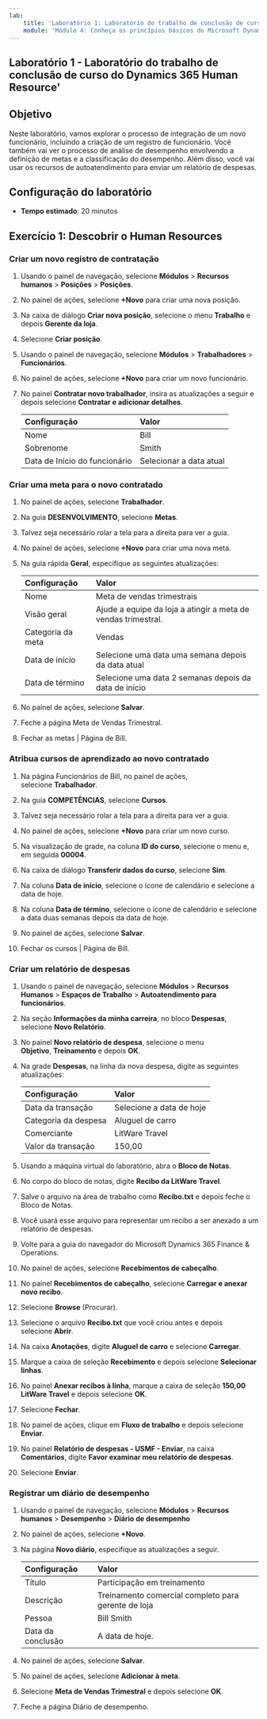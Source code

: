 ```yaml
---
lab:
    title: 'Laboratório 1: Laboratório do trabalho de conclusão de curso do Dynamics 365 Human Resource'
    module: 'Módulo 4: Conheça os princípios básicos do Microsoft Dynamics 365 Human Resources'
---
```


## Laboratório 1 - Laboratório do trabalho de conclusão de curso do Dynamics 365 Human Resource'

## Objetivo

Neste laboratório, vamos explorar o processo de integração de um novo funcionário, incluindo a criação de um registro de funcionário. Você também vai ver o processo de análise de desempenho envolvendo a definição de metas e a classificação do desempenho. Além disso, você vai usar os recursos de autoatendimento para enviar um relatório de despesas.

## Configuração do laboratório

- **Tempo estimado**: 20 minutos 

## Exercício 1: Descobrir o Human Resources

### Criar um novo registro de contratação

1. Usando o painel de navegação, selecione **Módulos** > **Recursos humanos** > **Posições** > **Posições**.

1. No painel de ações, selecione **+Novo** para criar uma nova posição.

1. Na caixa de diálogo **Criar nova posição**, selecione o menu **Trabalho** e depois **Gerente da loja**.

1. Selecione **Criar posição**.

1. Usando o painel de navegação, selecione **Módulos** > **Trabalhadores** > **Funcionários**.

1. No painel de ações, selecione **+Novo** para criar um novo funcionário.

1. No painel **Contratar novo trabalhador**, insira as atualizações a seguir e depois selecione **Contratar e adicionar detalhes**.

    | **Configuração** | **Valor** |
    | :--- | :---- |
    | Nome | Bill |
    | Sobrenome | Smith |
    | Data de Início do funcionário | Selecionar a data atual|

### Criar uma meta para o novo contratado

1. No painel de ações, selecione **Trabalhador**.

1. Na guia **DESENVOLVIMENTO**, selecione **Metas**.

1. Talvez seja necessário rolar a tela para a direita para ver a guia.

1. No painel de ações, selecione **+Novo** para criar uma nova meta.

1. Na guia rápida **Geral**, especifique as seguintes atualizações:

    | **Configuração** | **Valor** |
    | :--- | :---- |
    | Nome | Meta de vendas trimestrais |
    | Visão geral | Ajude a equipe da loja a atingir a meta de vendas trimestral. |
    | Categoria da meta | Vendas |
    | Data de início | Selecione uma data uma semana depois da data atual |
    | Data de término | Selecione uma data 2 semanas depois da data de início |

1. No painel de ações, selecione **Salvar**.

1. Feche a página Meta de Vendas Trimestral.

1. Fechar as metas | Página de Bill.

### Atribua cursos de aprendizado ao novo contratado

1. Na página Funcionários de Bill, no painel de ações, selecione **Trabalhador**.

1. Na guia **COMPETÊNCIAS**, selecione **Cursos**.

1. Talvez seja necessário rolar a tela para a direita para ver a guia.

1. No painel de ações, selecione **+Novo** para criar um novo curso.

1. Na visualização de grade, na coluna **ID do curso**, selecione o menu e, em seguida **00004**.

1. Na caixa de diálogo **Transferir dados do curso**, selecione **Sim**.

1. Na coluna **Data de início**, selecione o ícone de calendário e selecione a data de hoje.

1. Na coluna **Data de término**, selecione o ícone de calendário e selecione a data duas semanas depois da data de hoje.

1. No painel de ações, selecione **Salvar**.

1. Fechar os cursos | Página de Bill.

### Criar um relatório de despesas

1. Usando o painel de navegação, selecione **Módulos** > **Recursos Humanos** > **Espaços de Trabalho** > **Autoatendimento para funcionários**.

1. Na seção **Informações da minha carreira**, no bloco **Despesas**, selecione **Novo Relatório**.

1. No painel **Novo relatório de despesa**, selecione o menu **Objetivo**, **Treinamento** e depois **OK**.

1. Na grade **Despesas**, na linha da nova despesa, digite as seguintes atualizações:

    | **Configuração** | **Valor** |
    | :--- | :---- |
    | Data da transação | Selecione a data de hoje |
    | Categoria da despesa | Aluguel de carro |
    | Comerciante | LitWare Travel |
    | Valor da transação | 150,00 |

1. Usando a máquina virtual do laboratório, abra o **Bloco de Notas**.

1. No corpo do bloco de notas, digite **Recibo da LitWare Travel**.

1. Salve o arquivo na área de trabalho como **Recibo.txt** e depois feche o Bloco de Notas.

1. Você usará esse arquivo para representar um recibo a ser anexado a um relatório de despesas.

1. Volte para a guia do navegador do Microsoft Dynamics 365 Finance & Operations.

1. No painel de ações, selecione **Recebimentos de cabeçalho**.

1. No painel **Recebimentos de cabeçalho**, selecione **Carregar e anexar novo recibo**.

1. Selecione **Browse** (Procurar).

1. Selecione o arquivo **Recibo.txt** que você criou antes e depois selecione **Abrir**.

1. Na caixa **Anotações**, digite **Aluguel de carro** e selecione **Carregar**.

1. Marque a caixa de seleção **Recebimento** e depois selecione **Selecionar linhas**.

1. No painel **Anexar recibos à linha**, marque a caixa de seleção **150,00 LitWare Travel** e depois selecione **OK**.

1. Selecione **Fechar**.

1. No painel de ações, clique em **Fluxo de trabalho** e depois selecione **Enviar**.

1. No painel **Relatório de despesas - USMF - Enviar**, na caixa **Comentários**, digite **Favor examinar meu relatório de despesas**.

1. Selecione **Enviar**.

### Registrar um diário de desempenho

1. Usando o painel de navegação, selecione **Módulos** > **Recursos humanos** > **Desempenho** > **Diário de desempenho**

1. No painel de ações, selecione **+Novo**.

1. Na página **Novo diário**, especifique as atualizações a seguir.


    | **Configuração** | **Valor** |
    | :--- | :---- |
    | Título | Participação em treinamento |
    | Descrição | Treinamento comercial completo para gerente de loja |
    | Pessoa | Bill Smith |
    | Data da conclusão | A data de hoje. |

1. No painel de ações, selecione **Salvar**.

1. No painel de ações, selecione **Adicionar à meta**.

1. Selecione **Meta de Vendas Trimestral** e depois selecione **OK**.

1. Feche a página Diário de desempenho.
